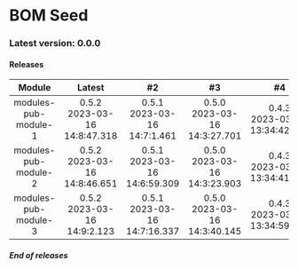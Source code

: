 # BOM Seed

### Latest version: 0.0.0

#### Releases
                
| Module | Latest | #2 | #3 | #4 | #5 |
| :----: | :----: | :----: | :----: | :----: | :----: |
| modules-pub-module-1 | 0.5.2<br> 2023-03-16<br> 14:8:47.318 | 0.5.1<br> 2023-03-16<br> 14:7:1.461 | 0.5.0<br> 2023-03-16<br> 14:3:27.701 | 0.4.3<br> 2023-03-16<br> 13:34:42.963 | 0.4.2<br> 2023-03-16<br> 13:19:52.315 |
| modules-pub-module-2 | 0.5.2<br> 2023-03-16<br> 14:8:46.651 | 0.5.1<br> 2023-03-16<br> 14:6:59.309 | 0.5.0<br> 2023-03-16<br> 14:3:23.903 | 0.4.3<br> 2023-03-16<br> 13:34:41.776 | 0.4.2<br> 2023-03-16<br> 13:19:53.558 |
| modules-pub-module-3 | 0.5.2<br> 2023-03-16<br> 14:9:2.123 | 0.5.1<br> 2023-03-16<br> 14:7:16.337 | 0.5.0<br> 2023-03-16<br> 14:3:40.145 | 0.4.3<br> 2023-03-16<br> 13:34:59.152 | 0.4.2<br> 2023-03-16<br> 13:20:7.957 |
                
                
##### End of releases

